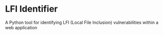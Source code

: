 # LFI Identifier
A Python tool for identifying LFI (Local File Inclusion) vulnerabilities within a web application
